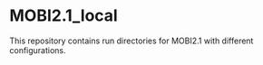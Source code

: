 # MOBI2.1_local
This repository contains run directories for MOBI2.1 with different configurations.

